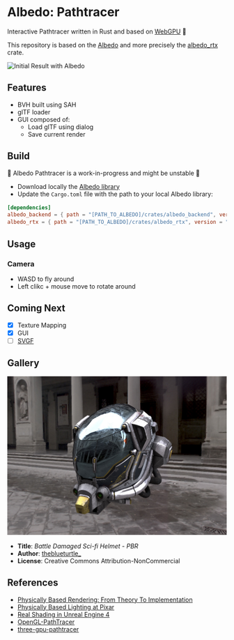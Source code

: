 # Albedo: Pathtracer

Interactive Pathtracer written in Rust and based on [WebGPU](https://github.com/gfx-rs/wgpu) 🦀

This repository is based on the [Albedo](https://github.com/albedo-engine/albedo) and more precisely the [albedo_rtx](https://github.com/albedo-engine/albedo/tree/main/crates/albedo_rtx) crate.

![Initial Result with Albedo](screenshots/damaged-helmet.gif)

## Features

* BVH built using SAH
* glTF loader
* GUI composed of:
    * Load glTF using dialog
    * Save current render

## Build

🚧 Albedo Pathtracer is a work-in-progress and might be unstable 🚧

* Download locally the [Albedo library](https://github.com/albedo-engine/albedo)
* Update the `Cargo.toml` file with the path to your local Albedo library:

```toml
[dependencies]
albedo_backend = { path = "[PATH_TO_ALBEDO]/crates/albedo_backend", version = "0.0.1" }
albedo_rtx = { path = "[PATH_TO_ALBEDO]/crates/albedo_rtx", version = "0.0.1" }
```

## Usage

### Camera

* WASD to fly around
* Left clikc + mouse move to rotate around

## Coming Next

* [x] Texture Mapping
* [x] GUI
* [ ] [SVGF](https://cg.ivd.kit.edu/publications/2017/svgf/svgf_preprint.pdf)

## Gallery

![Initial Result with Albedo](screenshots/damaged-helmet.jpg)

* **Title**: *Battle Damaged Sci-fi Helmet - PBR*
* **Author**: [theblueturtle_](https://sketchfab.com/theblueturtle_)
* **License**: Creative Commons Attribution-NonCommercial

## References

* [Physically Based Rendering: From Theory To Implementation](https://pbr-book.org/)
* [Physically Based Lighting at Pixar](https://blog.selfshadow.com/publications/s2013-shading-course/pixar/s2013_pbs_pixar_notes.pdf)
* [Real Shading in Unreal Engine 4](https://blog.selfshadow.com/publications/s2013-shading-course/karis/s2013_pbs_epic_notes_v2.pdf)
* [OpenGL-PathTracer](https://github.com/RobertBeckebans/OpenGL-PathTracer)
* [three-gpu-pathtracer](https://github.com/gkjohnson/three-gpu-pathtracer)
